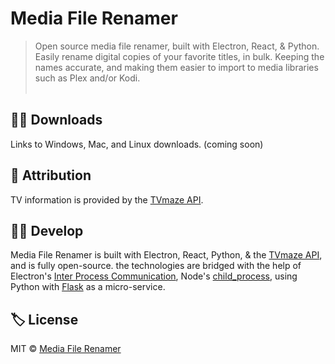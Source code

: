 # Media File Renamer
> Open source media file renamer, built with Electron, React, & Python. Easily rename digital copies of your favorite titles, in bulk. Keeping the names accurate, and making them easier to import to media libraries such as Plex and/or Kodi.<br><br>

## 🐱‍💻 Downloads
Links to Windows, Mac, and Linux downloads. (coming soon)
<br>

## 🙏 Attribution
TV information is provided by the [TVmaze API](https://www.tvmaze.com/api).
<br>

## 🐱‍👤 Develop
Media File Renamer is built with Electron, React, Python, & the [TVmaze API](https://www.tvmaze.com/api), and is fully open-source. the technologies are bridged with the help of Electron's [Inter Process Communication](https://www.electronjs.org/docs/api/ipc-main), Node's [child_process](https://nodejs.org/api/child_process.html), using Python with [Flask](https://palletsprojects.com/p/flask/) as a micro-service.<br />

## 🏷️ License
MIT © [Media File Renamer](https://github.com/iPzard/media-name-fixer/blob/master/LICENSE)